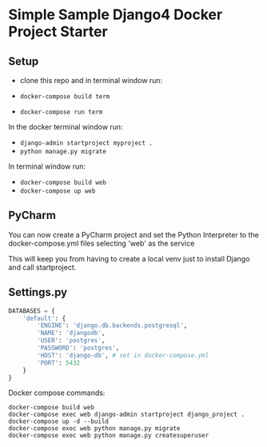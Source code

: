 # Simple Sample Django4 Docker Project Starter


## Setup

* clone this repo and in terminal window run:

* `docker-compose build term`

* `docker-compose run term`

In the docker terminal window run:

* `django-admin startproject myproject .`
* `python manage.py migrate`

In terminal window run:

* `docker-compose build web`
* `docker-compose up web`


## PyCharm

You can now create a PyCharm project and set the Python Interpreter to the docker-compose.yml files selecting 'web' as the service

This will keep you from having to create a local venv just to install Django and call startproject.

## Settings.py

```python
DATABASES = {
    'default': {
        'ENGINE': 'django.db.backends.postgresql',
        'NAME': 'djangodb',
        'USER': 'postgres',
        'PASSWORD': 'postgres',
        'HOST': 'django-db', # set in docker-compose.yml
        'PORT': 5432
    }
}

```

Docker compose commands:

```shell
docker-compose build web
docker-compose exec web django-admin startproject django_project .
docker-compose up -d --build
docker-compose exec web python manage.py migrate
docker-compose exec web python manage.py createsuperuser

```

